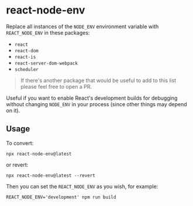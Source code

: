 # react-node-env

Replace all instances of the `NODE_ENV` environment variable with `REACT_NODE_ENV` in these packages:

- `react`
- `react-dom`
- `react-is`
- `react-server-dom-webpack`
- `scheduler`

> If there's another package that would be useful to add to this list please feel free to open a PR.

Useful if you want to enable React's development builds for debugging without changing `NODE_ENV` in your process (since other things may depend on it).

## Usage

To convert:

```
npx react-node-env@latest
```

or revert:

```
npx react-node-env@latest --revert
```

Then you can set the `REACT_NODE_ENV` as you wish, for example:

```
REACT_NODE_ENV='development' npm run build
```
